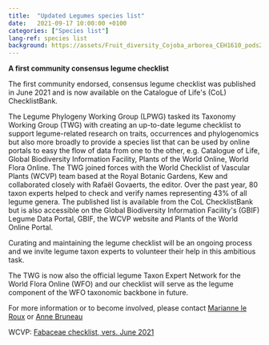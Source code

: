 ```yaml
---
title:  "Updated Legumes species list"
date:   2021-09-17 10:00:00 +0100
categories: ["Species list"]
lang-ref: species list
background: https://assets/Fruit_diversity_Cojoba_arborea_CEH1610_pods2_sq.jpg
---
```


**A first community consensus legume checklist**

The first community endorsed, consensus legume checklist was published in June 2021 and is now available on the Catalogue of Life's (CoL) ChecklistBank. 

The Legume Phylogeny Working Group (LPWG) tasked its Taxonomy Working Group (TWG) with creating an up-to-date legume checklist to support legume-related research on traits, occurrences and phylogenomics but also more broadly to provide a species list that can be used by online portals to easy the flow of data from one to the other, e.g. Catalogue of Life, Global Biodiversity Information Facility, Plants of the World Online, World Flora Online. The TWG joined forces with the World Checklist of Vascular Plants (WCVP) team based at the Royal Botanic Gardens, Kew and collaborated closely with Rafaël Govaerts, the editor. Over the past year, 80 taxon experts helped to check and verify names representing 43% of all legume genera. The published list is available from the CoL ChecklistBank but is also accessible on the Global Biodiversity Information Facility's (GBIF) Legume Data Portal, GBIF, the WCVP website and Plants of the World Online Portal.

Curating and maintaining the legume checklist will be an ongoing process and we invite legume taxon experts to volunteer their help in this ambitious task.

The TWG is now also the official legume Taxon Expert Network for the World Flora Online (WFO) and our checklist will serve as the legume component of the WFO taxonomic backbone in future.

For more information or to become involved, please contact [Marianne le Roux](m.leroux@sanbi.org.za) or [Anne Bruneau](anne.bruneau@umontreal.ca)

WCVP: [Fabaceae checklist, vers. June 2021](https://data.catalogueoflife.org/dataset/2304/about)

